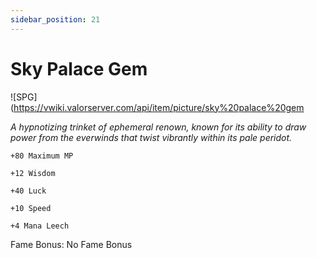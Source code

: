 ```yaml
---
sidebar_position: 21
---
```


# Sky Palace Gem

![SPG](https://vwiki.valorserver.com/api/item/picture/sky%20palace%20gem

<i>A hypnotizing trinket of ephemeral renown, known for its ability to draw power from the everwinds that twist vibrantly within its pale peridot.</i>

    +80 Maximum MP 
    
    +12 Wisdom
    
    +40 Luck
    
    +10 Speed
    
    +4 Mana Leech
    
Fame Bonus: No Fame Bonus
